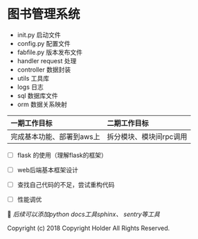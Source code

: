 # 图书管理系统
* init.py 启动文件
* config.py 配置文件
* fabfile.py 版本发布文件
* handler request 处理
* controller 数据封装
* utils 工具库
* logs 日志
* sql 数据库文件
* orm 数据关系映射


| 一期工作目标 | 二期工作目标     |
| :------------- | :------------- |
| 完成基本功能、部署到aws上       | 拆分模块、模块间rpc调用       |
- [ ] flask 的使用（理解flask的框架）
- [ ] web后端基本框架设计
- [ ] 查找自己代码的不足，尝试重构代码
- [ ] 性能调优



:tada: *后续可以添加python docs工具sphinx、 sentry等工具* 


Copyright (c) 2018 Copyright Holder All Rights Reserved.
